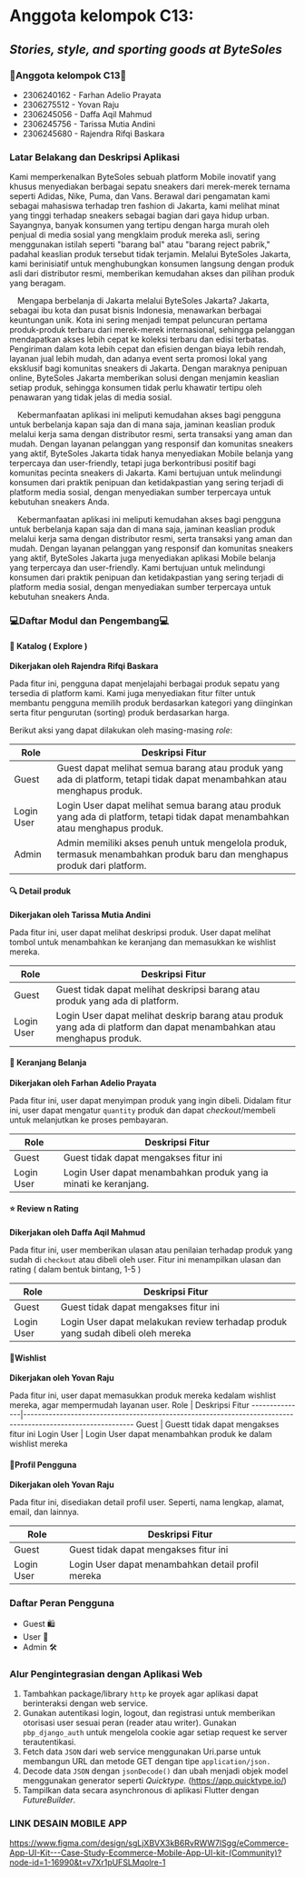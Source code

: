 Anggota kelompok C13:
=======
## *Stories, style, and sporting goods at ByteSoles*
### 👥Anggota kelompok C13👥

- 2306240162 - Farhan Adelio Prayata
- 2306275512 - Yovan Raju
- 2306245056 - Daffa Aqil Mahmud
- 2306245756 - Tarissa Mutia Andini
- 2306245680 - Rajendra Rifqi Baskara

### Latar Belakang dan Deskripsi Aplikasi

Kami memperkenalkan ByteSoles sebuah platform Mobile inovatif yang khusus menyediakan berbagai sepatu sneakers dari merek-merek ternama seperti Adidas, Nike, Puma, dan Vans. Berawal dari pengamatan kami sebagai mahasiswa terhadap tren fashion di Jakarta, kami melihat minat yang tinggi terhadap sneakers sebagai bagian dari gaya hidup urban. Sayangnya, banyak konsumen yang tertipu dengan harga murah oleh penjual di media sosial yang mengklaim produk mereka asli, sering menggunakan istilah seperti "barang bal" atau "barang reject pabrik," padahal keaslian produk tersebut tidak terjamin. Melalui ByteSoles Jakarta, kami berinisiatif untuk menghubungkan konsumen langsung dengan produk asli dari distributor resmi, memberikan kemudahan akses dan pilihan produk yang beragam.

 Mengapa berbelanja di Jakarta melalui ByteSoles Jakarta? Jakarta, sebagai ibu kota dan pusat bisnis Indonesia, menawarkan berbagai keuntungan unik. Kota ini sering menjadi tempat peluncuran pertama produk-produk terbaru dari merek-merek internasional, sehingga pelanggan mendapatkan akses lebih cepat ke koleksi terbaru dan edisi terbatas. Pengiriman dalam kota lebih cepat dan efisien dengan biaya lebih rendah, layanan jual lebih mudah, dan adanya event serta promosi lokal yang eksklusif bagi komunitas sneakers di Jakarta. Dengan maraknya penipuan online, ByteSoles Jakarta memberikan solusi dengan menjamin keaslian setiap produk, sehingga konsumen tidak perlu khawatir tertipu oleh penawaran yang tidak jelas di media sosial.

 Kebermanfaatan aplikasi ini meliputi kemudahan akses bagi pengguna untuk berbelanja kapan saja dan di mana saja, jaminan keaslian produk melalui kerja sama dengan distributor resmi, serta transaksi yang aman dan mudah. Dengan layanan pelanggan yang responsif dan komunitas sneakers yang aktif, ByteSoles Jakarta tidak hanya menyediakan Mobile belanja yang terpercaya dan user-friendly, tetapi juga berkontribusi positif bagi komunitas pecinta sneakers di Jakarta. Kami bertujuan untuk melindungi konsumen dari praktik penipuan dan ketidakpastian yang sering terjadi di platform media sosial, dengan menyediakan sumber terpercaya untuk kebutuhan sneakers Anda.

 Kebermanfaatan aplikasi ini meliputi kemudahan akses bagi pengguna untuk berbelanja kapan saja dan di mana saja, jaminan keaslian produk melalui kerja sama dengan distributor resmi, serta transaksi yang aman dan mudah. Dengan layanan pelanggan yang responsif dan komunitas sneakers yang aktif, ByteSoles Jakarta juga menyediakan aplikasi Mobile belanja yang terpercaya dan user-friendly. Kami bertujuan untuk melindungi konsumen dari praktik penipuan dan ketidakpastian yang sering terjadi di platform media sosial, dengan menyediakan sumber terpercaya untuk kebutuhan sneakers Anda.



### 💻Daftar Modul dan Pengembang💻

#### 👟 Katalog ( Explore )
**Dikerjakan oleh Rajendra Rifqi Baskara**
  
Pada fitur ini, pengguna dapat menjelajahi berbagai produk sepatu yang tersedia di platform kami. Kami juga menyediakan fitur filter untuk membantu pengguna memilih produk berdasarkan kategori yang diinginkan serta fitur pengurutan (sorting) produk berdasarkan harga.

Berikut aksi yang dapat dilakukan oleh masing-masing *role*:

Role           | Deskripsi Fitur
---------------|------------------------------------------------------------------------------------------------------------
Guest          | Guest dapat melihat semua barang atau produk yang ada di platform, tetapi tidak dapat menambahkan atau menghapus produk.
Login User     | Login User dapat melihat semua barang atau produk yang ada di platform, tetapi tidak dapat menambahkan atau menghapus produk.
Admin          | Admin memiliki akses penuh untuk mengelola produk, termasuk menambahkan produk baru dan menghapus produk dari platform.


#### 🔍 Detail produk
**Dikerjakan oleh Tarissa Mutia Andini**

Pada fitur ini, user dapat melihat deskripsi produk. User dapat melihat tombol untuk menambahkan ke keranjang dan memasukkan ke wishlist mereka.

Role           | Deskripsi Fitur
---------------|------------------------------------------------------------------------------------------------------------
Guest          | Guest tidak dapat melihat deskripsi barang atau produk yang ada di platform.
Login User     | Login User dapat melihat deskrip barang atau produk yang ada di platform dan dapat menambahkan atau menghapus produk.

#### 🛒 Keranjang Belanja
**Dikerjakan oleh Farhan Adelio Prayata**

Pada fitur ini, user dapat menyimpan produk yang ingin dibeli. Didalam fitur ini, user dapat mengatur `quantity` produk dan dapat *checkout*/membeli untuk melanjutkan ke proses pembayaran.

Role           | Deskripsi Fitur
---------------|------------------------------------------------------------------------------------------------------------
Guest          | Guest tidak dapat mengakses fitur ini
Login User     | Login User dapat menambahkan produk yang ia minati ke keranjang.

#### ⭐ Review n Rating 
**Dikerjakan oleh  Daffa Aqil Mahmud**

Pada fitur ini, user memberikan ulasan atau penilaian terhadap produk yang sudah di `checkout` atau dibeli oleh user. Fitur ini menampilkan ulasan dan rating ( dalam bentuk bintang, 1-5 )

Role           | Deskripsi Fitur
---------------|------------------------------------------------------------------------------------------------------------
Guest          | Guest tidak dapat mengakses fitur ini
Login User     | Login User dapat melakukan review terhadap produk yang sudah dibeli oleh mereka


#### 📃Wishlist
**Dikerjakan oleh Yovan Raju**

Pada fitur ini, user dapat memasukkan produk mereka kedalam wishlist mereka, agar mempermudah layanan user.
Role           | Deskripsi Fitur
---------------|------------------------------------------------------------------------------------------------------------
Guest          | Guestt tidak dapat mengakses fitur ini
Login User     | Login User dapat menambahkan produk ke dalam wishlist mereka

#### 👤Profil Pengguna
**Dikerjakan oleh Yovan Raju**

Pada fitur ini, disediakan detail profil user. Seperti, nama lengkap, alamat, email, dan lainnya.

Role           | Deskripsi Fitur
---------------|------------------------------------------------------------------------------------------------------------
Guest          | Guest tidak dapat mengakses fitur ini
Login User     | Login User dapat menambahkan detail profil mereka

### Daftar Peran Pengguna

- Guest 🛍️ 
- User 👤 
- Admin 🛠️ 


### Alur Pengintegrasian dengan Aplikasi Web

1. Tambahkan package/library `http` ke proyek agar aplikasi dapat berinteraksi dengan web service.
2. Gunakan autentikasi login, logout, dan registrasi untuk memberikan otorisasi user sesuai peran (reader atau writer). Gunakan `pbp_django_auth` untuk mengelola cookie agar setiap request ke server terautentikasi.
3. Fetch data `JSON` dari web service menggunakan Uri.parse untuk membangun URL dan metode GET dengan tipe `application/json.`
4. Decode data `JSON` dengan `jsonDecode()` dan ubah menjadi objek model menggunakan generator seperti *Quicktype.* (https://app.quicktype.io/)
5. Tampilkan data secara asynchronous di aplikasi Flutter dengan *FutureBuilder*.

### LINK DESAIN MOBILE APP 
https://www.figma.com/design/sgLjXBVX3kB6RvRWW7lSgg/eCommerce-App-UI-Kit---Case-Study-Ecommerce-Mobile-App-UI-kit-(Community)?node-id=1-16990&t=v7Xr1pUFSLMqolre-1

